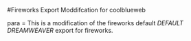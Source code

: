 #Fireworks Export Moddifcation for coolblueweb

para = This is a modification of the fireworks default <em>DEFAULT DREAMWEAVER</em> export for fireworks.
